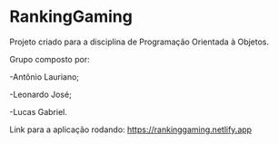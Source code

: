 # RankingGaming

Projeto criado para a disciplina de Programação Orientada à Objetos.

Grupo composto por:

-Antônio Lauriano;

-Leonardo José;

-Lucas Gabriel.

Link para a aplicação rodando: https://rankinggaming.netlify.app
